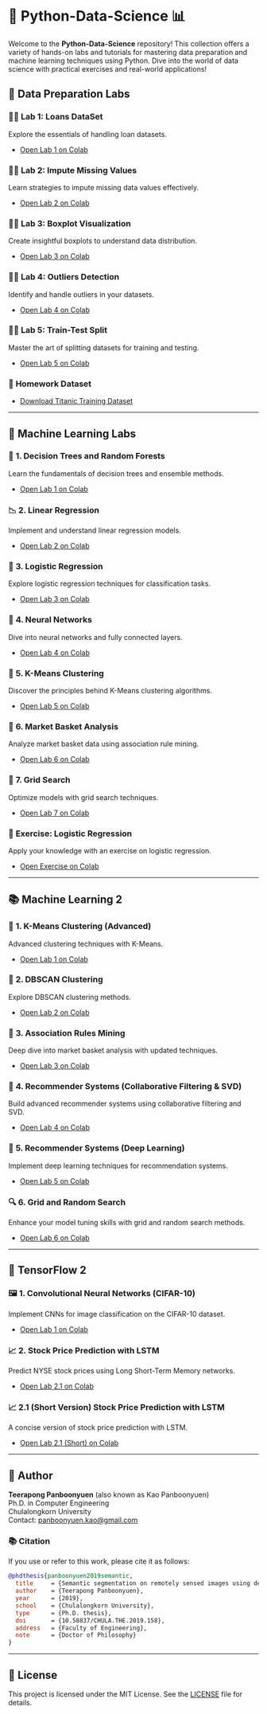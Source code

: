 # 🐍 **Python-Data-Science** 📊

Welcome to the **Python-Data-Science** repository! This collection offers a variety of hands-on labs and tutorials for mastering data preparation and machine learning techniques using Python. Dive into the world of data science with practical exercises and real-world applications!

## 🔬 **Data Preparation Labs**

### 🧑‍🏫 **Lab 1: Loans DataSet**
Explore the essentials of handling loan datasets.
- [Open Lab 1 on Colab](https://colab.research.google.com/github/kaopanboonyuen/Python-Data-Science/blob/master/DataPreparation_onColab_Kao/Lab1_LoansDataSet.ipynb)

### 🧑‍🏫 **Lab 2: Impute Missing Values**
Learn strategies to impute missing data values effectively.
- [Open Lab 2 on Colab](https://colab.research.google.com/github/kaopanboonyuen/Python-Data-Science/blob/master/DataPreparation_onColab_Kao/Lab2_ImputeMissingValue.ipynb)

### 🧑‍🏫 **Lab 3: Boxplot Visualization**
Create insightful boxplots to understand data distribution.
- [Open Lab 3 on Colab](https://colab.research.google.com/github/kaopanboonyuen/Python-Data-Science/blob/master/DataPreparation_onColab_Kao/Lab3_Boxplot.ipynb)

### 🧑‍🏫 **Lab 4: Outliers Detection**
Identify and handle outliers in your datasets.
- [Open Lab 4 on Colab](https://colab.research.google.com/github/kaopanboonyuen/Python-Data-Science/blob/master/DataPreparation_onColab_Kao/Lab4_Outliers.ipynb)

### 🧑‍🏫 **Lab 5: Train-Test Split**
Master the art of splitting datasets for training and testing.
- [Open Lab 5 on Colab](https://colab.research.google.com/github/kaopanboonyuen/Python-Data-Science/blob/master/DataPreparation_onColab_Kao/Lab5_SplitTrainTest.ipynb)

### 📂 **Homework Dataset**
- [Download Titanic Training Dataset](https://github.com/kaopanboonyuen/Python-Data-Science/raw/master/DataPreparation_onColab_Kao/titanic_training_dataset.csv)

---

## 🤖 **Machine Learning Labs**

### 🌲 **1. Decision Trees and Random Forests**
Learn the fundamentals of decision trees and ensemble methods.
- [Open Lab 1 on Colab](https://colab.research.google.com/github/kaopanboonyuen/Python-Data-Science/blob/master/ML1/code/1_Decision-Trees_Random-Forests.ipynb)

### 📉 **2. Linear Regression**
Implement and understand linear regression models.
- [Open Lab 2 on Colab](https://colab.research.google.com/github/kaopanboonyuen/Python-Data-Science/blob/master/ML1/code/2_Linear-Regression.ipynb)

### 🧮 **3. Logistic Regression**
Explore logistic regression techniques for classification tasks.
- [Open Lab 3 on Colab](https://colab.research.google.com/github/kaopanboonyuen/Python-Data-Science/blob/master/ML1/code/3_Logistic-Regression.ipynb)

### 🧠 **4. Neural Networks**
Dive into neural networks and fully connected layers.
- [Open Lab 4 on Colab](https://colab.research.google.com/github/kaopanboonyuen/Python-Data-Science/blob/master/ML1/code/4_Neural-Network.ipynb)

### 🧩 **5. K-Means Clustering**
Discover the principles behind K-Means clustering algorithms.
- [Open Lab 5 on Colab](https://colab.research.google.com/github/kaopanboonyuen/Python-Data-Science/blob/master/ML1/code/5_K-Means-Clustering.ipynb)

### 🛒 **6. Market Basket Analysis**
Analyze market basket data using association rule mining.
- [Open Lab 6 on Colab](https://colab.research.google.com/github/kaopanboonyuen/Python-Data-Science/blob/master/ML1/code/6_Market_Basket_Intro.ipynb)

### 🔎 **7. Grid Search**
Optimize models with grid search techniques.
- [Open Lab 7 on Colab](https://colab.research.google.com/github/kaopanboonyuen/Python-Data-Science/blob/master/ML1/code/7_Grid_Search.ipynb)

### 📝 **Exercise: Logistic Regression**
Apply your knowledge with an exercise on logistic regression.
- [Open Exercise on Colab](https://colab.research.google.com/github/kaopanboonyuen/Python-Data-Science/blob/master/ML1/exercise/Logistic_Regression_(AI_for_Engineer_2_2020).ipynb)

---

## 📚 **Machine Learning 2**

### 🧩 **1. K-Means Clustering (Advanced)**
Advanced clustering techniques with K-Means.
- [Open Lab 1 on Colab](https://colab.research.google.com/github/kaopanboonyuen/Python-Data-Science/blob/master/ML2/K_Means_Clustering_withColab.ipynb)

### 🧩 **2. DBSCAN Clustering**
Explore DBSCAN clustering methods.
- [Open Lab 2 on Colab](https://colab.research.google.com/github/kaopanboonyuen/Python-Data-Science/blob/master/ML2/DBSCAN_(Simple_Version)_Clustering_withColab.ipynb)

### 🛒 **3. Association Rules Mining**
Deep dive into market basket analysis with updated techniques.
- [Open Lab 3 on Colab](https://colab.research.google.com/github/kaopanboonyuen/Python-Data-Science/blob/master/ML2/Market_Basket_Intro_v2_withColab.ipynb)

### 🎯 **4. Recommender Systems (Collaborative Filtering & SVD)**
Build advanced recommender systems using collaborative filtering and SVD.
- [Open Lab 4 on Colab](https://colab.research.google.com/github/kaopanboonyuen/Python-Data-Science/blob/master/ML2/Advanced_Recommender_Systems_v3_withColab.ipynb)

### 🤖 **5. Recommender Systems (Deep Learning)**
Implement deep learning techniques for recommendation systems.
- [Open Lab 5 on Colab](https://colab.research.google.com/github/kaopanboonyuen/Python-Data-Science/blob/master/ML2/(DL)_Advanced_Recommender_Systems_usingDeepLearning_withColab.ipynb)

### 🔍 **6. Grid and Random Search**
Enhance your model tuning skills with grid and random search methods.
- [Open Lab 6 on Colab](https://colab.research.google.com/github/kaopanboonyuen/Python-Data-Science/blob/master/ML2/Grid_Search_withColab.ipynb)

---

## 🤖 **TensorFlow 2**

### 🖼️ **1. Convolutional Neural Networks (CIFAR-10)**
Implement CNNs for image classification on the CIFAR-10 dataset.
- [Open Lab 1 on Colab](https://colab.research.google.com/github/kaopanboonyuen/Python-Data-Science/blob/master/TF2/ConvNet_with_Cifar10_TF2_version.ipynb)

### 📈 **2. Stock Price Prediction with LSTM**
Predict NYSE stock prices using Long Short-Term Memory networks.
- [Open Lab 2.1 on Colab](https://colab.research.google.com/github/kaopanboonyuen/Python-Data-Science/blob/master/TF2/LSTM_Stock_TF2_version.ipynb)

### 📈 **2.1 (Short Version) Stock Price Prediction with LSTM**
A concise version of stock price prediction with LSTM.
- [Open Lab 2.1 (Short) on Colab](https://colab.research.google.com/github/kaopanboonyuen/Python-Data-Science/blob/master/TF2/LSTM_Stock_TF2_version_Short.ipynb)

---

## 📜 **Author**

**Teerapong Panboonyuen** (also known as Kao Panboonyuen)  
Ph.D. in Computer Engineering  
Chulalongkorn University  
Contact: [panboonyuen.kao@gmail.com](mailto:panboonyuen.kao@gmail.com)

### 📚 **Citation**

If you use or refer to this work, please cite it as follows:

```bibtex
@phdthesis{panboonyuen2019semantic,
  title     = {Semantic segmentation on remotely sensed images using deep convolutional encoder-decoder neural network},
  author    = {Teerapong Panboonyuen},
  year      = {2019},
  school    = {Chulalongkorn University},
  type      = {Ph.D. thesis},
  doi       = {10.58837/CHULA.THE.2019.158},
  address   = {Faculty of Engineering},
  note      = {Doctor of Philosophy}
}
```

---

## 📝 **License**

This project is licensed under the MIT License. See the [LICENSE](LICENSE) file for details.
